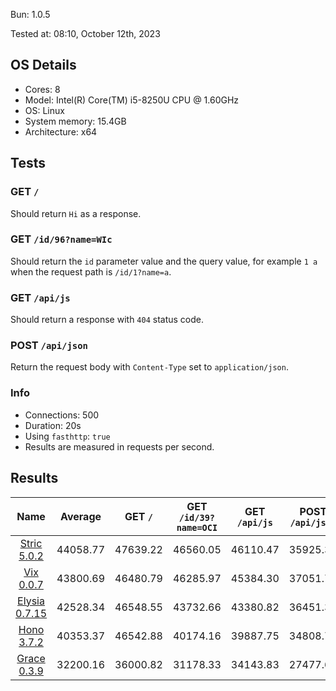 Bun: 1.0.5

Tested at: 08:10, October 12th, 2023

## OS Details
- Cores: 8
- Model: Intel(R) Core(TM) i5-8250U CPU @ 1.60GHz
- OS: Linux
- System memory: 15.4GB
- Architecture: x64
## Tests
### GET `/`
Should return `Hi` as a response.
### GET `/id/96?name=WIc`
Should return the `id` parameter value and the query value, for example `1 a` when the request path is `/id/1?name=a`.
### GET `/api/js`
Should return a response with `404` status code.
### POST `/api/json`
Return the request body with `Content-Type` set to `application/json`.
### Info
- Connections: 500
- Duration: 20s
- Using `fasthttp`: `true`
- Results are measured in requests per second.

## Results
| Name | Average | GET `/` | GET `/id/39?name=OCI` | GET `/api/js` | POST `/api/json` |
|  :---: | :---: | :---: | :---: | :---: | :---: |
| [Stric 5.0.2](/results/main/Stric) | 44058.77 | 47639.22 | 46560.05 | 46110.47 | 35925.36 |
| [Vix 0.0.7](/results/main/Vix) | 43800.69 | 46480.79 | 46285.97 | 45384.30 | 37051.71 |
| [Elysia 0.7.15](/results/main/Elysia) | 42528.34 | 46548.55 | 43732.66 | 43380.82 | 36451.32 |
| [Hono 3.7.2](/results/main/Hono) | 40353.37 | 46542.88 | 40174.16 | 39887.75 | 34808.70 |
| [Grace 0.3.9](/results/main/Grace) | 32200.16 | 36000.82 | 31178.33 | 34143.83 | 27477.65 |